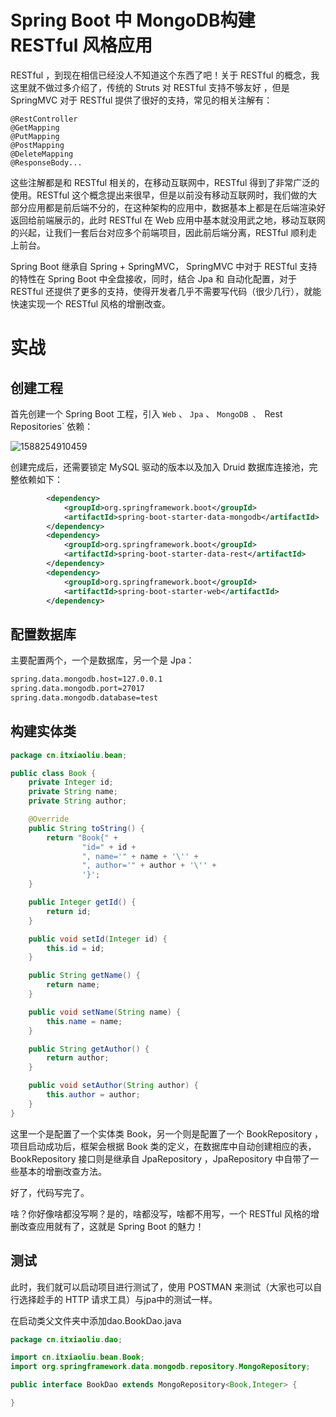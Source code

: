 # Spring Boot 中 MongoDB构建 RESTful 风格应用

RESTful ，到现在相信已经没人不知道这个东西了吧！关于 RESTful 的概念，我这里就不做过多介绍了，传统的 Struts 对 RESTful 支持不够友好 ，但是 SpringMVC 对于 RESTful 提供了很好的支持，常见的相关注解有：

```
@RestController
@GetMapping
@PutMapping
@PostMapping
@DeleteMapping
@ResponseBody...
```

这些注解都是和 RESTful 相关的，在移动互联网中，RESTful 得到了非常广泛的使用。RESTful 这个概念提出来很早，但是以前没有移动互联网时，我们做的大部分应用都是前后端不分的，在这种架构的应用中，数据基本上都是在后端渲染好返回给前端展示的，此时 RESTful 在 Web 应用中基本就没用武之地，移动互联网的兴起，让我们一套后台对应多个前端项目，因此前后端分离，RESTful 顺利走上前台。

Spring Boot 继承自 Spring + SpringMVC， SpringMVC 中对于 RESTful 支持的特性在 Spring Boot 中全盘接收，同时，结合 Jpa 和 自动化配置，对于 RESTful 还提供了更多的支持，使得开发者几乎不需要写代码（很少几行），就能快速实现一个 RESTful 风格的增删改查。

# 实战

## 创建工程

首先创建一个 Spring Boot 工程，引入 `Web` 、 `Jpa` 、 `MongoDB 、 `Rest Repositories` 依赖：

![1588254910459](C:\Users\MI\AppData\Roaming\Typora\typora-user-images\1588254910459.png)

创建完成后，还需要锁定 MySQL 驱动的版本以及加入 Druid 数据库连接池，完整依赖如下：

```xml
        <dependency>
            <groupId>org.springframework.boot</groupId>
            <artifactId>spring-boot-starter-data-mongodb</artifactId>
        </dependency>
        <dependency>
            <groupId>org.springframework.boot</groupId>
            <artifactId>spring-boot-starter-data-rest</artifactId>
        </dependency>
        <dependency>
            <groupId>org.springframework.boot</groupId>
            <artifactId>spring-boot-starter-web</artifactId>
        </dependency>
```

## 配置数据库

主要配置两个，一个是数据库，另一个是 Jpa：

```xml
spring.data.mongodb.host=127.0.0.1
spring.data.mongodb.port=27017
spring.data.mongodb.database=test

```



## 构建实体类

```java
package cn.itxiaoliu.bean;

public class Book {
    private Integer id;
    private String name;
    private String author;

    @Override
    public String toString() {
        return "Book{" +
                "id=" + id +
                ", name='" + name + '\'' +
                ", author='" + author + '\'' +
                '}';
    }

    public Integer getId() {
        return id;
    }

    public void setId(Integer id) {
        this.id = id;
    }

    public String getName() {
        return name;
    }

    public void setName(String name) {
        this.name = name;
    }

    public String getAuthor() {
        return author;
    }

    public void setAuthor(String author) {
        this.author = author;
    }
}

```

这里一个是配置了一个实体类 Book，另一个则是配置了一个 BookRepository ，项目启动成功后，框架会根据 Book 类的定义，在数据库中自动创建相应的表，BookRepository 接口则是继承自 JpaRepository ，JpaRepository 中自带了一些基本的增删改查方法。

好了，代码写完了。

啥？你好像啥都没写啊？是的，啥都没写，啥都不用写，一个 RESTful 风格的增删改查应用就有了，这就是 Spring Boot 的魅力！

## 测试

此时，我们就可以启动项目进行测试了，使用 POSTMAN 来测试（大家也可以自行选择趁手的 HTTP 请求工具）与jpa中的测试一样。

在启动类父文件夹中添加dao.BookDao.java



```java
package cn.itxiaoliu.dao;

import cn.itxiaoliu.bean.Book;
import org.springframework.data.mongodb.repository.MongoRepository;

public interface BookDao extends MongoRepository<Book,Integer> {

}

```
